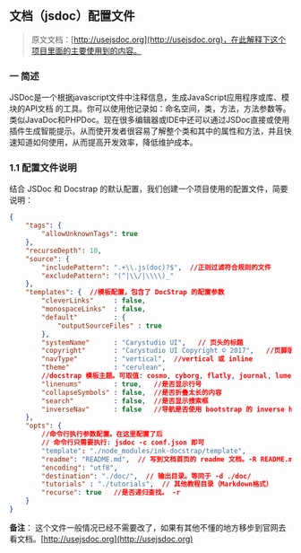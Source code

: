 ## 文档（jsdoc）配置文件
> 原文文档：[http://usejsdoc.org](http://usejsdoc.org)，在此解释下这个项目里面的主要使用到的内容。

### 一 简述
JSDoc是一个根据javascript文件中注释信息，生成JavaScript应用程序或库、模块的API文档 的工具。你可以使用他记录如：命名空间，类，方法，方法参数等。类似JavaDoc和PHPDoc。现在很多编辑器或IDE中还可以通过JSDoc直接或使用插件生成智能提示。从而使开发者很容易了解整个类和其中的属性和方法，并且快速知道如何使用，从而提高开发效率，降低维护成本。

### 1.1 配置文件说明
结合 JSDoc 和 Docstrap 的默认配置，我们创建一个项目使用的配置文件，简要说明：
```json
{
    "tags": {
        "allowUnknownTags": true
    },
    "recurseDepth": 10,
    "source": {
        "includePattern": ".+\\.js(doc)?$",  //正则过滤符合规则的文件
        "excludePattern": "(^|\\/|\\\\)_"   
    },
    "templates": {  //模板配置，包含了 DocStrap 的配置参数
        "cleverLinks"     : false,  
        "monospaceLinks"  : false,  
        "default"         : {  
            "outputSourceFiles" : true  
        },  
        "systemName"      : "Carystudio UI",   // 页头的标题
        "copyright"       : "Carystudio UI Copyright © 2017",   //页脚版权信息
        "navType"         : "vertical",  //vertical 或 inline
        "theme"           : "cerulean",  
        //docstrap 模板主题。可取值: cosmo, cyborg, flatly, journal, lumen, paper, readable, sandstone, simplex, slate, spacelab, superhero, united, yeti
        "linenums"        : true,   //是否显示行号
        "collapseSymbols" : false,  //是否折叠太长的内容
        "search"          : false,  //是否显示搜索框
        "inverseNav"      : false   //导航是否使用 bootstrap 的 inverse header
    },
    "opts": {
        //命令行执行参数配置。在这里配置了后
        // 命令行只需要执行: jsdoc -c conf.json 即可
        "template": "./node_modules/ink-docstrap/template", 
        "readme": "README.md",  // 写到文档首页的 readme 文档。-R README.md
        "encoding": "utf8",
        "destination": "./doc/",  // 输出目录。等同于 -d ./doc/
        "tutorials" : "./tutorials",  // 其他教程目录（Markdown格式）
        "recurse": true   //是否递归查找。 -r
    }
}
```

**备注**： 这个文件一般情况已经不需要改了，如果有其他不懂的地方移步到官网去看文档。[http://usejsdoc.org](http://usejsdoc.org)